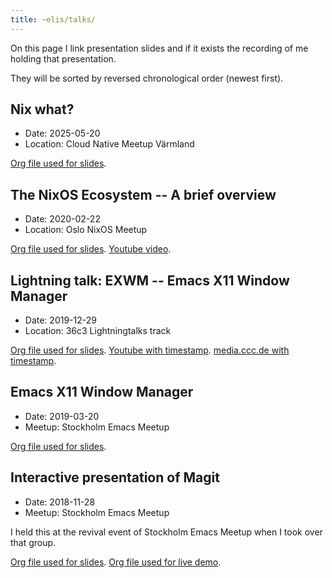 ```yaml
---
title: ~elis/talks/
---
```


On this page I link presentation slides and if it exists the recording of me
holding that presentation.

They will be sorted by reversed chronological order (newest first).

## Nix what?

- Date: 2025-05-20
- Location: Cloud Native Meetup Värmland

[Org file used for slides](https://github.com/etu/presentations/blob/master/cloud-native-meetup-varmland-2025-05-20/presentation.org).

## The NixOS Ecosystem -- A brief overview

- Date: 2020-02-22
- Location: Oslo NixOS Meetup

[Org file used for slides](https://github.com/etu/presentations/blob/master/oslo-nixos-meetup-2020-02-22/presentation.org). [Youtube video](https://www.youtube.com/watch?v=9Su89RLoh0Q).

## Lightning talk: EXWM -- Emacs X11 Window Manager

- Date: 2019-12-29
- Location: 36c3 Lightningtalks track

[Org file used for slides](https://github.com/etu/presentations/blob/master/cfp-36c3-lightningtalk-exwm/presentation.org). [Youtube with timestamp](https://www.youtube.com/watch?v=qbtr_a7vBXw&t=1418s). [media.ccc.de with timestamp](https://media.ccc.de/v/36c3-10525-lightning_talks_day_3#t=1418).

## Emacs X11 Window Manager

- Date: 2019-03-20
- Meetup: Stockholm Emacs Meetup

[Org file used for slides](https://github.com/etu/presentations/blob/master/stockholm-emacs-meetup-2019-03-20/presentation.org).

## Interactive presentation of Magit

- Date: 2018-11-28
- Meetup: Stockholm Emacs Meetup

I held this at the revival event of Stockholm Emacs Meetup when I took over
that group.

[Org file used for slides](https://github.com/etu/presentations/blob/master/stockholm-emacs-meetup-2018-11-28/presentation.org). [Org file used for live demo](https://github.com/etu/presentations/blob/master/stockholm-emacs-meetup-2018-11-28/shopping-list.org).
